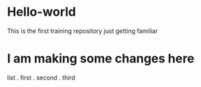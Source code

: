 # Hello-world
This is the first training repository
just getting familiar
# I am making some changes here
list
. first
. second
. third
 
